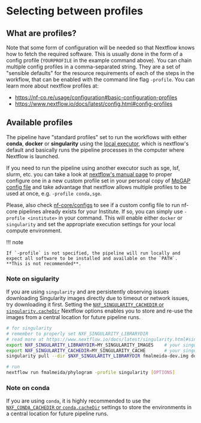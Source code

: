 # Selecting between profiles

## What are profiles?

Note that some form of configuration will be needed so that Nextflow knows how to fetch the required software. This is usually done in the form of a config profile (`YOURPROFILE` in the example command above). You can chain multiple config profiles in a comma-separated string. They are a set of "sensible defaults" for the resource requirements of each of the steps in the workflow, that can be enabled with the command line flag `-profile`. You can learn more about nextflow profiles at:

+ <https://nf-co.re/usage/configuration#basic-configuration-profiles>
+ <https://www.nextflow.io/docs/latest/config.html#config-profiles>

## Available profiles

The pipeline have "standard profiles" set to run the workflows with either **conda**, **docker** or **singularity** using the [local executor](https://www.nextflow.io/docs/latest/executor.html), which is nextflow's default and basically runs the pipeline processes in the computer where Nextflow is launched.

If you need to run the pipeline using another executor such as sge, lsf, slurm, etc. you can take a look at [nextflow's manual page](https://www.nextflow.io/docs/latest/executor.html) to proper configure one in a new custom profile set in your personal copy of [MpGAP config file](https://github.com/fmalmeida/phylogram/blob/master/nextflow.config) and take advantage that nextflow allows multiple profiles to be used at once, e.g. `-profile conda,sge`.

Please, also check [nf-core/configs](https://github.com/nf-core/configs#documentation) to see if a custom config file to run nf-core pipelines already exists for your Institute. If so, you can simply use `-profile <institute>` in your command. This will enable either `docker` or `singularity` and set the appropriate execution settings for your local compute environment.

!!! note

    If `-profile` is not specified, the pipeline will run locally and expect all software to be installed and available on the `PATH`. **This is not recommended**.

### Note on sigularity

If you are using `singularity` and are persistently observing issues downloading Singularity images directly due to timeout or network issues, try downloading it first. Setting the [`NXF_SINGULARITY_CACHEDIR` or `singularity.cacheDir`](https://www.nextflow.io/docs/latest/singularity.html?#singularity-docker-hub) Nextflow options enables you to store and re-use the images from a central location for future pipeline runs.

```bash
# for singularity
# remember to properly set NXF_SINGULARITY_LIBRARYDIR
# read more at https://www.nextflow.io/docs/latest/singularity.html#singularity-docker-hub
export NXF_SINGULARITY_LIBRARYDIR=MY_SINGULARITY_IMAGES    # your singularity storage dir
export NXF_SINGULARITY_CACHEDIR=MY_SINGULARITY_CACHE       # your singularity cache dir
singularity pull --dir $NXF_SINGULARITY_LIBRARYDIR fmalmeida-dev.img docker://fmalmeida/dev

# run
nextflow run fmalmeida/phylogram -profile singularity [OPTIONS]
```

### Note on conda

If you are using `conda`, it is highly recommended to use the [`NXF_CONDA_CACHEDIR` or `conda.cacheDir`](https://www.nextflow.io/docs/latest/conda.html) settings to store the environments in a central location for future pipeline runs.